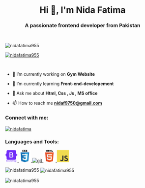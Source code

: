 <h1 align="center">Hi 👋, I'm Nida Fatima</h1>
<h3 align="center">A passionate frontend developer from Pakistan</h3>
<img   src"![image](https://github.com/user-attachments/assets/2a63b858-ccf6-42eb-bcbd-b8f9e690ff53)
">
<p align="left"> <img src="https://komarev.com/ghpvc/?username=nidafatima955&label=Profile%20views&color=0e75b6&style=flat" alt="nidafatima955" /> </p>

<p align="left"> <a href="https://github.com/ryo-ma/github-profile-trophy"><img src="https://github-profile-trophy.vercel.app/?username=nidafatima955" alt="nidafatima955" /></a> </p>


<p align="left"> <a href="https://twitter.com/" target="blank"><img src="https://img.shields.io/twitter/follow/?logo=twitter&style=for-the-badge" alt="" /></a> </p>

- 🔭 I’m currently working on **Gym Website**

- 🌱 I’m currently learning **Front-end-developement**

- 💬 Ask me about **Html, Css , Js , MS office**

- 📫 How to reach me **nidaf9750@gmail.com**

<h3 align="left">Connect with me:</h3>
<p align="left">
<a href="https://linkedin.com/in/nidafatima" target="blank"><img align="center" src="https://raw.githubusercontent.com/rahuldkjain/github-profile-readme-generator/master/src/images/icons/Social/linked-in-alt.svg" alt="nidafatima" height="30" width="40" /></a>
</p>

<h3 align="left">Languages and Tools:</h3>
<p align="left"> <a href="https://getbootstrap.com" target="_blank" rel="noreferrer"> <img src="https://raw.githubusercontent.com/devicons/devicon/master/icons/bootstrap/bootstrap-plain-wordmark.svg" alt="bootstrap" width="40" height="40"/> </a> <a href="https://www.w3schools.com/css/" target="_blank" rel="noreferrer"> <img src="https://raw.githubusercontent.com/devicons/devicon/master/icons/css3/css3-original-wordmark.svg" alt="css3" width="40" height="40"/> </a> <a href="https://git-scm.com/" target="_blank" rel="noreferrer"> <img src="https://www.vectorlogo.zone/logos/git-scm/git-scm-icon.svg" alt="git" width="40" height="40"/> </a> <a href="https://www.w3.org/html/" target="_blank" rel="noreferrer"> <img src="https://raw.githubusercontent.com/devicons/devicon/master/icons/html5/html5-original-wordmark.svg" alt="html5" width="40" height="40"/> </a> <a href="https://developer.mozilla.org/en-US/docs/Web/JavaScript" target="_blank" rel="noreferrer"> <img src="https://raw.githubusercontent.com/devicons/devicon/master/icons/javascript/javascript-original.svg" alt="javascript" width="40" height="40"/> </a> </p>

<p><img align="left" src="https://github-readme-stats.vercel.app/api/top-langs?username=nidafatima955&show_icons=true&locale=en&layout=compact" alt="nidafatima955" /></p>

<p>&nbsp;<img align="center" src="https://github-readme-stats.vercel.app/api?username=nidafatima955&show_icons=true&locale=en" alt="nidafatima955" /></p>

<p><img align="center" src="https://github-readme-streak-stats.herokuapp.com/?user=nidafatima955&" alt="nidafatima955" /></p>
